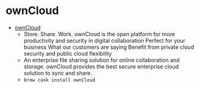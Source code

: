 # ownCloud
- [ownCloud](https://owncloud.com/)
  -   Store. Share. Work. ownCloud is the open platform for more productivity and security in digital collaboration Perfect for your business What our customers are saying Benefit from private cloud security and public cloud flexibility
  - An enterprise file sharing solution for online collaboration and storage. ownCloud provides the best secure enterprise cloud solution to sync and share.
  - `brew cask install ownCloud`
